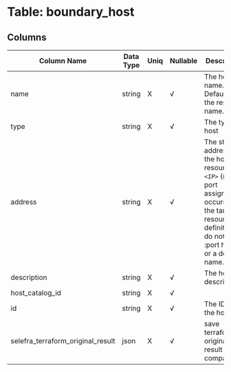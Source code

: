 # Table: boundary_host

## Columns 

|  Column Name   |  Data Type  | Uniq | Nullable | Description | 
|  ----  | ----  | ----  | ----  | ---- | 
| name | string | X | √ | The host name. Defaults to the resource name. | 
| type | string | X | √ | The type of host | 
| address | string | X | √ | The static address of the host resource as `<IP>` (note: port assignment occurs in the target resource definition, do not add :port here) or a domain name. | 
| description | string | X | √ | The host description. | 
| host_catalog_id | string | X | √ |  | 
| id | string | X | √ | The ID of the host. | 
| selefra_terraform_original_result | json | X | √ | save terraform original result for compatibility | 


